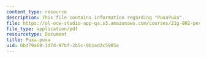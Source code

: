 ```yaml
---
content_type: resource
description: This file contains information regarding "PuxaPuxa".
file: https://ol-ocw-studio-app-qa.s3.amazonaws.com/courses/21g-802-portuguese-ii-spring-2012/bbd79a681d7d97bf2b5c9b1ad2c5985e_MIT21G_802S12_Puxa_Puxa.pdf
file_type: application/pdf
resourcetype: Document
title: Puxa-puxa
uid: bbd79a68-1d7d-97bf-2b5c-9b1ad2c5985e
---
```

